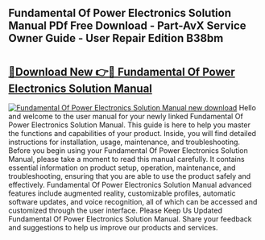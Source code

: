 ## Fundamental Of Power Electronics Solution Manual PDf Free Download - Part-AvX Service Owner Guide - User Repair Edition B38bm

# <h2><a href="http://bc69688.oget.top/?id=Fundamental+Of+Power+Electronics+Solution+Manual">🔗Download New 👉🔴 Fundamental Of Power Electronics Solution Manual</a></h2>

[![Fundamental Of Power Electronics Solution Manual new download](https://i.imgur.com/5g1atiW.png)](http://bc69688.oget.top/?id=Fundamental+Of+Power+Electronics+Solution+Manual)
Hello and welcome to the user manual for your newly linked Fundamental Of Power Electronics Solution Manual. This guide is here to help you master the functions and capabilities of your product. Inside, you will find detailed instructions for installation, usage, maintenance, and troubleshooting. Before you begin using your Fundamental Of Power Electronics Solution Manual, please take a moment to read this manual carefully. It contains essential information on product setup, operation, maintenance, and troubleshooting, ensuring that you are able to use the product safely and effectively. Fundamental Of Power Electronics Solution Manual advanced features include augmented reality, customizable profiles, automatic software updates, and voice recognition, all of which can be accessed and customized through the user interface. Please Keep Us Updated Fundamental Of Power Electronics Solution Manual. Share your feedback and suggestions to help us improve our products and services.
